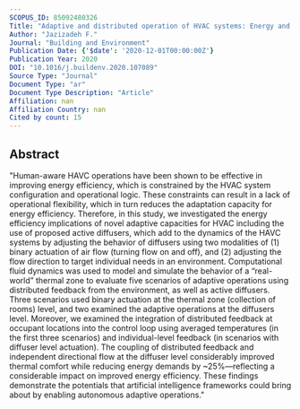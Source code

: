 ```yaml
---
SCOPUS_ID: 85092480326
Title: "Adaptive and distributed operation of HVAC systems: Energy and comfort implications of active diffusers as new adaptation capacities"
Author: "Jazizadeh F."
Journal: "Building and Environment"
Publication Date: {'$date': '2020-12-01T00:00:00Z'}
Publication Year: 2020
DOI: "10.1016/j.buildenv.2020.107089"
Source Type: "Journal"
Document Type: "ar"
Document Type Description: "Article"
Affiliation: nan
Affiliation Country: nan
Cited by count: 15
---
```


## Abstract
"Human-aware HAVC operations have been shown to be effective in improving energy efficiency, which is constrained by the HVAC system configuration and operational logic. These constraints can result in a lack of operational flexibility, which in turn reduces the adaptation capacity for energy efficiency. Therefore, in this study, we investigated the energy efficiency implications of novel adaptive capacities for HVAC including the use of proposed active diffusers, which add to the dynamics of the HAVC systems by adjusting the behavior of diffusers using two modalities of (1) binary actuation of air flow (turning flow on and off), and (2) adjusting the flow direction to target individual needs in an environment. Computational fluid dynamics was used to model and simulate the behavior of a “real-world” thermal zone to evaluate five scenarios of adaptive operations using distributed feedback from the environment, as well as active diffusers. Three scenarios used binary actuation at the thermal zone (collection of rooms) level, and two examined the adaptive operations at the diffusers level. Moreover, we examined the integration of distributed feedback at occupant locations into the control loop using averaged temperatures (in the first three scenarios) and individual-level feedback (in scenarios with diffuser level actuation). The coupling of distributed feedback and independent directional flow at the diffuser level considerably improved thermal comfort while reducing energy demands by ~25%—reflecting a considerable impact on improved energy efficiency. These findings demonstrate the potentials that artificial intelligence frameworks could bring about by enabling autonomous adaptive operations."
